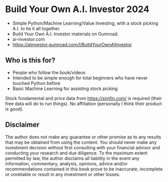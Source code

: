 # Build Your Own A.I. Investor 2024
* Simple Python/Machine Learning/Value Investing, with a stock picking A.I. to tie it all together.
* Build Your Own A.I. Investor materials on Gumroad.
* ai-investor.com
* https://aiinvestor.gumroad.com/l/BuildYourOwnAIInvestor

## Who is this for?
* People who follow the book/videos
* Intended to be simple enough for total beginners who have never touched Python before
* Basic Machine Learning for assisting stock picking

Stock fundamental and price data from https://simfin.com/ is required (their free data will do to run things). No affiliation (personally I think their product is good).

## Disclaimer
The author does not make any guarantee or other promise as to any results that may be obtained from using the content. You should never make any investment decision without first consulting with your financial advisor and conducting your research and due diligence. To the maximum extent permitted by law, the author disclaims all liability in the event any information, commentary, analysis, opinions, advice and/or recommendations contained in this book prove to be inaccurate, incomplete or unreliable or result in any investment or other losses.
